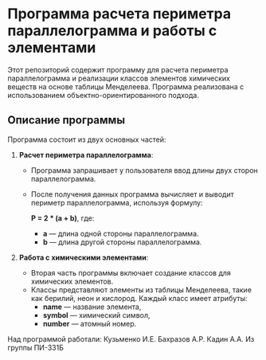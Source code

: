 # Программа расчета периметра параллелограмма и работы с элементами

Этот репозиторий содержит программу для расчета периметра параллелограмма и реализации классов элементов химических веществ на основе таблицы Менделеева. Программа реализована с использованием объектно-ориентированного подхода.

## Описание программы

Программа состоит из двух основных частей:

1. **Расчет периметра параллелограмма**:
   - Программа запрашивает у пользователя ввод длины двух сторон параллелограмма.
   - После получения данных программа вычисляет и выводит периметр параллелограмма, используя формулу:
   
     **P = 2 * (a + b)**, где:
     - **a** — длина одной стороны параллелограмма.
     - **b** — длина другой стороны параллелограмма.

2. **Работа с химическими элементами**:
   - Вторая часть программы включает создание классов для химических элементов.
   - Классы представляют элементы из таблицы Менделеева, такие как берилий, неон и кислород. Каждый класс имеет атрибуты:
     - **name** — название элемента,
     - **symbol** — химический символ,
     - **number** — атомный номер.
       
Над программой работали:
Кузьменко И.Е.
Бахразов А.Р.
Кадин А.А.
Из группы ПИ-331Б
